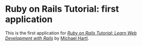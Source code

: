 # Ruby on Rails Tutorial: first application
This is the first application for
[*Ruby on Rails Tutorial: Learn Web Development
with Rails*](http://railstutorial.org/)
by [Michael Hartl](http://michaelhartl.com/).